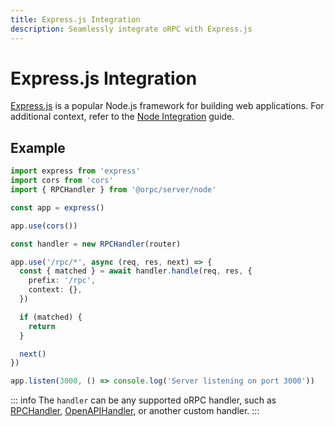 ```yaml
---
title: Express.js Integration
description: Seamlessly integrate oRPC with Express.js
---
```


# Express.js Integration

[Express.js](https://expressjs.com/) is a popular Node.js framework for building web applications. For additional context, refer to the [Node Integration](/docs/integrations/node) guide.

## Example

```ts
import express from 'express'
import cors from 'cors'
import { RPCHandler } from '@orpc/server/node'

const app = express()

app.use(cors())

const handler = new RPCHandler(router)

app.use('/rpc/*', async (req, res, next) => {
  const { matched } = await handler.handle(req, res, {
    prefix: '/rpc',
    context: {},
  })

  if (matched) {
    return
  }

  next()
})

app.listen(3000, () => console.log('Server listening on port 3000'))
```

::: info
The `handler` can be any supported oRPC handler, such as [RPCHandler](/docs/rpc-handler), [OpenAPIHandler](/docs/openapi/openapi-handler), or another custom handler.
:::
